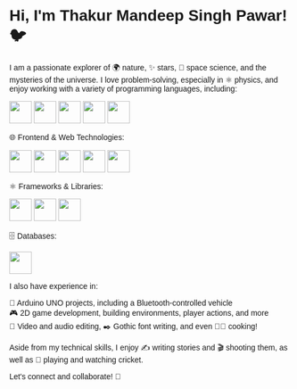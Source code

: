 <link href="https://fonts.cdnfonts.com/css/terminator-real-nfi" rel="stylesheet">
<style>
                            @import url('https://fonts.cdnfonts.com/css/terminator-real-nfi');
  body
  {
    font-family: 'Terminator Real NFI', sans-serif;
    }
</style>
         
# Hi, I'm Thakur Mandeep Singh Pawar! 🐦


I am a passionate explorer of 🌍 nature, ✨ stars, 🔭 space science, and the mysteries of the universe. I love problem-solving, especially in ⚛️ physics, and enjoy working with a variety of programming languages, including:

<p>
  <img src="https://cdn.jsdelivr.net/gh/devicons/devicon/icons/c/c-original.svg" width="40" height="40"/> 
  <img src="https://cdn.jsdelivr.net/gh/devicons/devicon/icons/cplusplus/cplusplus-original.svg" width="40" height="40"/> 
  <img src="https://cdn.jsdelivr.net/gh/devicons/devicon/icons/java/java-original.svg" width="40" height="40"/> 
  <img src="https://cdn.jsdelivr.net/gh/devicons/devicon/icons/python/python-original.svg" width="40" height="40"/>
  <img src="https://cdn.jsdelivr.net/gh/devicons/devicon/icons/csharp/csharp-original.svg" width="40" height="40"/>
  
  
</p>

🌐 Frontend & Web Technologies:

<p>
  <img src="https://cdn.jsdelivr.net/gh/devicons/devicon/icons/html5/html5-original.svg" width="40" height="40"/> 
  <img src="https://cdn.jsdelivr.net/gh/devicons/devicon/icons/css3/css3-original.svg" width="40" height="40"/> 
  <img src="https://cdn.jsdelivr.net/gh/devicons/devicon/icons/bootstrap/bootstrap-original.svg" width="40" height="40"/> 
  <img src="https://cdn.jsdelivr.net/gh/devicons/devicon/icons/javascript/javascript-original.svg" width="40" height="40"/> 
  <img src="https://cdn.jsdelivr.net/gh/devicons/devicon/icons/php/php-original.svg" width="40" height="40"/> 
</p>

⚛️ Frameworks & Libraries:

<p>
  <img src="https://cdn.jsdelivr.net/gh/devicons/devicon/icons/react/react-original.svg" width="40" height="40"/> 
  <img src="https://cdn.jsdelivr.net/gh/devicons/devicon/icons/nextjs/nextjs-original.svg" width="40" height="40"/> 
  <img src="https://cdn.jsdelivr.net/gh/devicons/devicon/icons/vite/vite-original.svg" width="40" height="40"/> 
</p>

🗄️ Databases:

<p>
  <img src="https://cdn.jsdelivr.net/gh/devicons/devicon/icons/mysql/mysql-original.svg" width="40" height="40"/> 
</p>

I also have experience in:

🤖 Arduino UNO projects, including a Bluetooth-controlled vehicle  
🎮 2D game development, building environments, player actions, and more  
🎥 Video and audio editing, ✒️ Gothic font writing, and even 👨‍🍳 cooking!

Aside from my technical skills, I enjoy ✍️ writing stories and 🎬 shooting them, as well as 🏏 playing and watching cricket.

Let's connect and collaborate! 🤝

